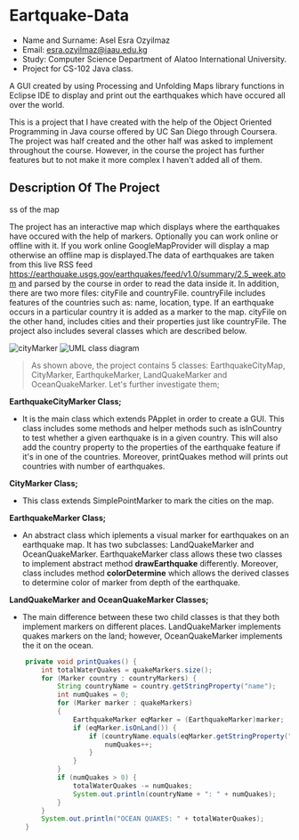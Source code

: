 Eartquake-Data
==================================================================

- Name and Surname: Asel Esra Ozyilmaz
- Email: esra.ozyilmaz@iaau.edu.kg
- Study: Computer Science Department of Alatoo International University.
- Project for CS-102 Java class.

A GUI created by using Processing and Unfolding Maps library functions in Eclipse IDE to display and print out the earthquakes which have occured all over the world.

This is a project that I have created with the help of the Object Oriented Programming in Java course offered by 
UC San Diego through Coursera. The project was half created and the other half was asked to implement throughout the course. However, in the course the project has further features but to not make it more complex I haven't added all of them.

## Description Of The Project

ss of the map

The project has an interactive map which displays where the earthquakes have occured with the help of markers. Optionally you can work online or offline with it. If you work online GoogleMapProvider will display a map otherwise an offline map is displayed.The data of earthquakes are taken from this live RSS feed https://earthquake.usgs.gov/earthquakes/feed/v1.0/summary/2.5_week.atom and parsed by the course in order to read the data inside it. In addition, there are two more files: cityFile and countryFile. countryFile includes features of the countries such as: name, location, type. If an earthquake occurs in a particular country it is added as a marker to the map. cityFile on the other hand, includes cities and their properties just like countryFile. The project also includes several classes which are described below.

![cityMarker](https://user-images.githubusercontent.com/64264345/81471618-325a4780-9214-11ea-8e99-df2282f58376.png) ![UML class diagram](https://user-images.githubusercontent.com/64264345/81473170-8c600a80-921e-11ea-9533-7f2078ac851e.png)

> As shown above, the project contains 5 classes: EarthquakeCityMap, CityMarker, EarthqukeMarker, LandQuakeMarker and OceanQuakeMarker. Let's further investigate them;

**EarthquakeCityMarker Class;**

- It is the main class which extends PApplet in order to create a GUI. This class includes some methods and helper methods such as isInCountry to test whether a given earthquake is in a given country. This will also add the country property to the properties of the earthquake feature if it's in one of the countries. Moreover, printQuakes method will prints out countries with number of earthquakes.

**CityMarker Class;**
 
- This class extends SimplePointMarker to mark the cities on the map.

**EarthquakeMarker Class;**

- An abstract class which iplements a visual marker for earthquakes on an earthquake map. It has two subclasses: LandQuakeMarker and OceanQuakeMarker. EarthquakeMarker class allows these two classes to implement abstract method **drawEarthquake** differently. Moreover, class includes method **colorDetermine** which allows the derived classes to determine color of marker from depth of the earthquake.

**LandQuakeMarker and OceanQuakeMarker Classes;**

- The main difference between these two child classes is that they both implement markers on different places. LandQuakeMarker implements quakes markers  on the land; however, OceanQuakeMarker implements the it on the ocean.

``` Java	
	private void printQuakes() {
		int totalWaterQuakes = quakeMarkers.size();
		for (Marker country : countryMarkers) {
			String countryName = country.getStringProperty("name");
			int numQuakes = 0;
			for (Marker marker : quakeMarkers)
			{
				EarthquakeMarker eqMarker = (EarthquakeMarker)marker;
				if (eqMarker.isOnLand()) {
					if (countryName.equals(eqMarker.getStringProperty("country"))) {
						numQuakes++;
					}
				}
			}
			if (numQuakes > 0) {
				totalWaterQuakes -= numQuakes;
				System.out.println(countryName + ": " + numQuakes);
			}
		}
		System.out.println("OCEAN QUAKES: " + totalWaterQuakes);
	}
